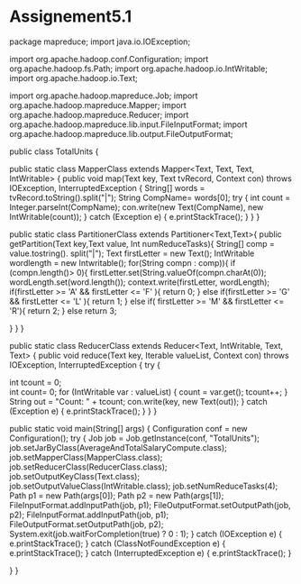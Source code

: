 # Assignement5.1
package mapreduce;
import java.io.IOException;

import org.apache.hadoop.conf.Configuration;
import org.apache.hadoop.fs.Path;
import org.apache.hadoop.io.IntWritable;
import org.apache.hadoop.io.Text;

import org.apache.hadoop.mapreduce.Job;
import org.apache.hadoop.mapreduce.Mapper;
import org.apache.hadoop.mapreduce.Reducer;
import org.apache.hadoop.mapreduce.lib.input.FileInputFormat;
import org.apache.hadoop.mapreduce.lib.output.FileOutputFormat;

public class TotalUnits {

public static class MapperClass extends
  Mapper<Text, Text, Text, IntWritable> {
 public void map(Text key, Text tvRecord, Context con)
   throws IOException, InterruptedException {
  String[] words = tvRecord.toString().split("|");
  String CompName= words[0];
  try {
   int count = Integer.parseInt(CompName);
   con.write(new Text(CompName), new IntWritable(count));
  } catch (Exception e) {
   e.printStackTrace();
  }
 }
}

public static class PartitionerClass extends Partitioner<Text,Text>{
public getPartition(Text key,Text value, Int numReduceTasks){
String[] comp = value.tostring(). split("|");
Text firstLetter = new Text(); 
IntWritable wordlength = new Intwritable();
for(String compn : comp)){
if (compn.length()> 0){
firstLetter.set(String.valueOf(compn.charAt(0));
 wordLength.set(word.length());
context.write(firstLetter, wordLength);
if(firstLetter >= 'A' &&  firstLetter <= 'F' ){
 return 0;
}
else if(firstLetter >= 'G' &&  firstLetter <= 'L' ){
return 1; 
 }
else if( firstLetter >= 'M' &&  firstLetter <= 'R'){
return 2;
}
else 
return 3;

 }
  }
} 


public static class ReducerClass extends
  Reducer<Text, IntWritable, Text, Text> {
 public void reduce(Text key, Iterable<IntWritable> valueList,
   Context con) throws IOException, InterruptedException {
  try {

   int tcount = 0;   
   int count= 0;
   for (IntWritable var : valueList) {
        count = var.get();
          tcount++;
   }
    String out =  "Count: " + tcount;
   con.write(key, new Text(out));
  } catch (Exception e) {
   e.printStackTrace();
  }
 }
}

public static void main(String[] args) {
 Configuration conf = new Configuration();
 try {
  Job job = Job.getInstance(conf, "TotalUnits");
  job.setJarByClass(AverageAndTotalSalaryCompute.class);
  job.setMapperClass(MapperClass.class);
  job.setReducerClass(ReducerClass.class);
  job.setOutputKeyClass(Text.class);
  job.setOutputValueClass(IntWritable.class);
  job.setNumReduceTasks(4);
   Path p1 = new Path(args[0]);
   Path p2 = new Path(args[1]);
   FileInputFormat.addInputPath(job, p1);
   FileOutputFormat.setOutputPath(job, p2);
  FileInputFormat.addInputPath(job, p1);
  FileOutputFormat.setOutputPath(job, p2);
  System.exit(job.waitForCompletion(true) ? 0 : 1);
 } catch (IOException e) {
  e.printStackTrace();
 } catch (ClassNotFoundException e) {
  e.printStackTrace();
 } catch (InterruptedException e) {
  e.printStackTrace();
 }

}
}
